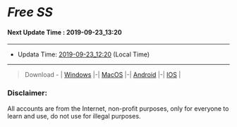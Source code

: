 
# *Free SS*

#### Next Update Time : 2019-09-23_13:20

---
* Updata Time: [2019-09-23_12:20](https://github.com/Geek-007/free-SS/blob/master/2019-09-23_12:20_FreeSS.txt) (Local Time)
---

> Download - | [Windows](https://github.com/shadowsocks/shadowsocks-windows/releases) |-| [MacOS](https://github.com/shadowsocks/shadowsocks-iOS/releases) |-| [Android](https://github.com/shadowsocks/shadowsocks-android/releases) |-| [IOS](https://itunes.apple.com/us/) |

### Disclaimer:
All accounts are from the Internet, non-profit purposes, only for everyone to learn and use, do not use for illegal purposes.
<br>
